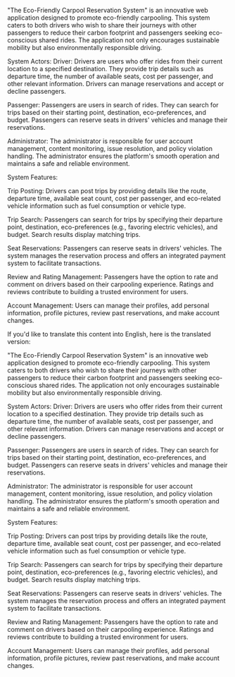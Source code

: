 "The Eco-Friendly Carpool Reservation System" is an innovative web application designed to promote eco-friendly carpooling. This system caters to both drivers who wish to share their journeys with other passengers to reduce their carbon footprint and passengers seeking eco-conscious shared rides. The application not only encourages sustainable mobility but also environmentally responsible driving.

System Actors:
Driver: Drivers are users who offer rides from their current location to a specified destination. They provide trip details such as departure time, the number of available seats, cost per passenger, and other relevant information. Drivers can manage reservations and accept or decline passengers.

Passenger: Passengers are users in search of rides. They can search for trips based on their starting point, destination, eco-preferences, and budget. Passengers can reserve seats in drivers' vehicles and manage their reservations.

Administrator: The administrator is responsible for user account management, content monitoring, issue resolution, and policy violation handling. The administrator ensures the platform's smooth operation and maintains a safe and reliable environment.

System Features:

Trip Posting: Drivers can post trips by providing details like the route, departure time, available seat count, cost per passenger, and eco-related vehicle information such as fuel consumption or vehicle type.

Trip Search: Passengers can search for trips by specifying their departure point, destination, eco-preferences (e.g., favoring electric vehicles), and budget. Search results display matching trips.

Seat Reservations: Passengers can reserve seats in drivers' vehicles. The system manages the reservation process and offers an integrated payment system to facilitate transactions.

Review and Rating Management: Passengers have the option to rate and comment on drivers based on their carpooling experience. Ratings and reviews contribute to building a trusted environment for users.

Account Management: Users can manage their profiles, add personal information, profile pictures, review past reservations, and make account changes.

If you'd like to translate this content into English, here is the translated version:

"The Eco-Friendly Carpool Reservation System" is an innovative web application designed to promote eco-friendly carpooling. This system caters to both drivers who wish to share their journeys with other passengers to reduce their carbon footprint and passengers seeking eco-conscious shared rides. The application not only encourages sustainable mobility but also environmentally responsible driving.

System Actors:
Driver: Drivers are users who offer rides from their current location to a specified destination. They provide trip details such as departure time, the number of available seats, cost per passenger, and other relevant information. Drivers can manage reservations and accept or decline passengers.

Passenger: Passengers are users in search of rides. They can search for trips based on their starting point, destination, eco-preferences, and budget. Passengers can reserve seats in drivers' vehicles and manage their reservations.

Administrator: The administrator is responsible for user account management, content monitoring, issue resolution, and policy violation handling. The administrator ensures the platform's smooth operation and maintains a safe and reliable environment.

System Features:

Trip Posting: Drivers can post trips by providing details like the route, departure time, available seat count, cost per passenger, and eco-related vehicle information such as fuel consumption or vehicle type.

Trip Search: Passengers can search for trips by specifying their departure point, destination, eco-preferences (e.g., favoring electric vehicles), and budget. Search results display matching trips.

Seat Reservations: Passengers can reserve seats in drivers' vehicles. The system manages the reservation process and offers an integrated payment system to facilitate transactions.

Review and Rating Management: Passengers have the option to rate and comment on drivers based on their carpooling experience. Ratings and reviews contribute to building a trusted environment for users.

Account Management: Users can manage their profiles, add personal information, profile pictures, review past reservations, and make account changes.
